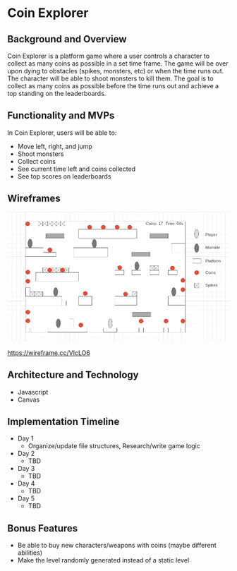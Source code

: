 
# Coin Explorer

## Background and Overview

Coin Explorer is a platform game where a user controls a character to collect as many coins as possible in a set time frame. The game will be over upon dying to obstacles (spikes, monsters, etc) or when the time runs out. The character will be able to shoot monsters to kill them. The goal is to collect as many coins as possible before the time runs out and achieve a top standing on the leaderboards. 

## Functionality and MVPs

In Coin Explorer, users will be able to:
* Move left, right, and jump
* Shoot monsters
* Collect coins
* See current time left and coins collected
* See top scores on leaderboards 

## Wireframes

![](src/images/sample_stage.png)

https://wireframe.cc/VIcLO6

## Architecture and Technology

* Javascript
* Canvas

## Implementation Timeline

* Day 1
  * Organize/update file structures, Research/write game logic
* Day 2
  * TBD
* Day 3
  * TBD
* Day 4
  * TBD
* Day 5 
  * TBD

## Bonus Features

* Be able to buy new characters/weapons with coins (maybe different abilities)
* Make the level randomly generated instead of a static level
